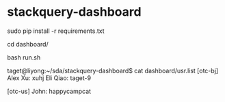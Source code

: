 # stackquery-dashboard

sudo pip install -r requirements.txt

cd dashboard/

bash run.sh

taget@liyong:~/sda/stackquery-dashboard$ cat dashboard/usr.list
[otc-bj]
Alex Xu: xuhj
Eli Qiao: taget-9


[otc-us]
John: happycampcat
